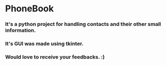 # PhoneBook
### It's a python project for handling contacts and their other small information.
### It's GUI was made using tkinter.
### Would love to receive your feedbacks. :)
